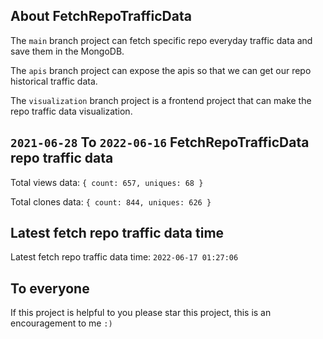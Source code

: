 ## About FetchRepoTrafficData

The `main` branch project can fetch specific repo everyday traffic data and save them in the MongoDB.

The `apis` branch project can expose the apis so that we can get our repo historical traffic data.

The `visualization` branch project is a frontend project that can make the repo traffic data visualization.

## `2021-06-28` To `2022-06-16` FetchRepoTrafficData repo traffic data

Total views data: `{ count: 657, uniques: 68 }`

Total clones data: `{ count: 844, uniques: 626 }`

## Latest fetch repo traffic data time

Latest fetch repo traffic data time: `2022-06-17 01:27:06`

## To everyone

If this project is helpful to you please star this project, this is an encouragement to me `:)`



